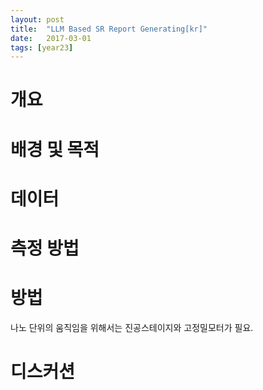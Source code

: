 ```yaml
---
layout: post
title:  "LLM Based SR Report Generating[kr]"
date:   2017-03-01
tags: [year23]
---
```



# 개요


# 배경 및 목적


# 데이터


# 측정 방법


# 방법 

나노 단위의 움직임을 위해서는 진공스테이지와 고정밀모터가 필요. 



# 디스커션 





